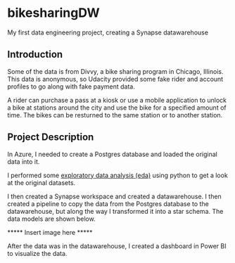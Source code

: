 # bikesharingDW
My first data engineering project, creating a Synapse datawarehouse

## Introduction

Some of the data is from Divvy, a bike sharing program in Chicago, Illinois. This data is anonymous, so Udacity provided some fake rider and account profiles to go along with fake payment data.

A rider can purchase a pass at a kiosk or use a mobile application to unlock a bike at stations around the city and use the bike for a specified amount of time. The bikes can be resturned to the same station or to another station.

## Project Description

In Azure, I needed to create a Postgres database and loaded the original data into it.

I performed some [exploratory data analysis (eda)]() using python to get a look at the original datasets. 

I then created a Synapse workspace and created a datawarehouse. I then created a pipeline to copy the data from the Postgres database to the datawarehouse, but along the way I transformed it into a star schema. The data models are shown below.

***** Insert image here *****

After the data was in the datawarehouse, I created a dashboard in Power BI to visualize the data.
